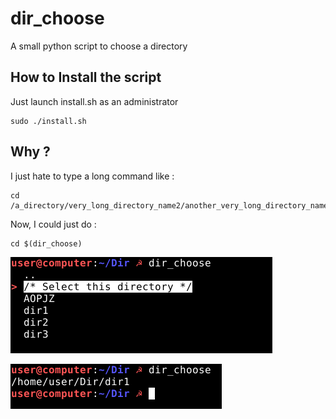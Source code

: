 # dir_choose

 A small python script to choose a directory



## How to Install the script

Just launch install.sh as an administrator

```
sudo ./install.sh
```

## Why ?

I just hate to type a long command like :

```
cd /a_directory/very_long_directory_name2/another_very_long_directory_name/
```

Now, I could just do :

```
cd $(dir_choose)
```



![](https://raw.githubusercontent.com/Frablock/dir_choose/main/Exemples/e1.png)

![](https://raw.githubusercontent.com/Frablock/dir_choose/main/Exemples/e2.png)
